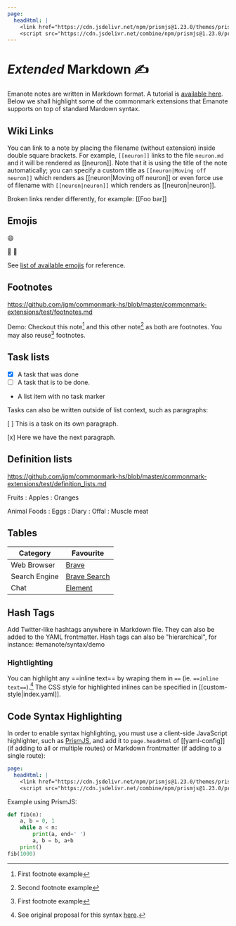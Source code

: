 ```yaml
---
page:
  headHtml: |
    <link href="https://cdn.jsdelivr.net/npm/prismjs@1.23.0/themes/prism-tomorrow.css" rel="stylesheet" />
    <script src="https://cdn.jsdelivr.net/combine/npm/prismjs@1.23.0/prism.min.js,npm/prismjs@1.23.0/plugins/autoloader/prism-autoloader.min.js"></script>
---
```

# *Extended* Markdown :writing_hand:

Emanote notes are written in Markdown format. A tutorial is [available here](https://commonmark.org/help/tutorial/). Below we shall highlight some of the commonmark extensions that Emanote supports on top of standard Mardown syntax.

## Wiki Links

You can link to a note by placing the filename (without extension) inside double square brackets. For example, `[[neuron]]` links to the file `neuron.md` and it will be rendered as [[neuron]]. Note that it is using the title of the note automatically;
you can specify a custom title as `[[neuron|Moving off neuron]]` which renders as [[neuron|Moving off neuron]] or even force use of filename with `[[neuron|neuron]]` which renders as [[neuron|neuron]].

Broken links render differently, for example: [[Foo bar]]

## Emojis

:smile:

:runner: :ant:

See [list of available emojis](https://gist.github.com/rxaviers/7360908) for reference.

## Footnotes

https://github.com/jgm/commonmark-hs/blob/master/commonmark-extensions/test/footnotes.md

Demo: Checkout this note[^1] and this other note[^2] as both are footnotes. You may also reuse[^1] footnotes.

[^1]: First footnote example
[^2]: Second footnote example

## Task lists

- [x] A task that was done
- [ ] A task that is to be done.
- A list item with no task marker

Tasks can also be written outside of list context, such as paragraphs:

[ ] This is a task on its own paragraph.

[x] Here we have the next paragraph.

## Definition lists

https://github.com/jgm/commonmark-hs/blob/master/commonmark-extensions/test/definition_lists.md

Fruits
: Apples
: Oranges

Animal Foods
: Eggs
: Diary
: Offal
: Muscle meat

## Tables

| Category      | Favourite      |
| ------------- | -------------- |
| Web Browser   | [Brave]        |
| Search Engine | [Brave Search] |
| Chat          | [Element]      |

[Brave]: https://brave.com/
[Brave Search]: https://search.brave.com/
[Element]: https://element.io/

## Hash Tags

Add Twitter-like hashtags anywhere in Markdown file. They can also be added to the YAML frontmatter. Hash tags can also be "hierarchical", for instance: #emanote/syntax/demo

### Hightlighting

You can highlight any ==inline text== by wraping them in `==` (ie. `==inline text==`).[^prop] The CSS style for highlighted inlines can be specified in [[custom-style|index.yaml]]. 

[^prop]: See original proposal for this syntax [here](https://talk.commonmark.org/t/highlighting-text-with-the-mark-element/840).

## Code Syntax Highlighting

In order to enable syntax highlighting, you must use a client-side JavaScript highlighter, such as [PrismJS](https://prismjs.com/), and add it to `page.headHtml` of [[yaml-config]] (if adding to all or multiple routes) or Markdown frontmatter (if adding to a single route):

```yaml
page:
  headHtml: |
    <link href="https://cdn.jsdelivr.net/npm/prismjs@1.23.0/themes/prism-tomorrow.css" rel="stylesheet" />
    <script src="https://cdn.jsdelivr.net/combine/npm/prismjs@1.23.0/prism.min.js,npm/prismjs@1.23.0/plugins/autoloader/prism-autoloader.min.js"></script>
```

Example using PrismJS:

```python
def fib(n):
    a, b = 0, 1
    while a < n:
        print(a, end=' ')
        a, b = b, a+b
    print()
fib(1000)
```

